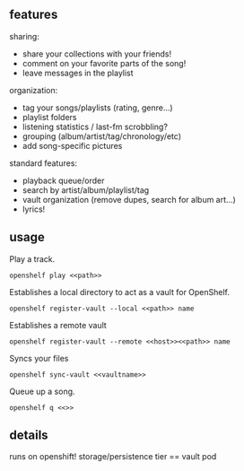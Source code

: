 features
--

sharing:
 - share your collections with your friends!
 - comment on your favorite parts of the song! 
 - leave messages in the playlist

organization:
 - tag your songs/playlists (rating, genre...)
 - playlist folders
 - listening statistics / last-fm scrobbling?
 - grouping (album/artist/tag/chronology/etc)
 - add song-specific pictures

standard features:
 - playback queue/order
 - search by artist/album/playlist/tag
 - vault organization (remove dupes, search for album art...)
 - lyrics!

usage 
--
Play a track.
```
openshelf play <<path>>
```

Establishes a local directory to act as a vault for OpenShelf.
```
openshelf register-vault --local <<path>> name
```

Establishes a remote vault 
```
openshelf register-vault --remote <<host>><<path>> name
```

Syncs your files 
```
openshelf sync-vault <<vaultname>>
```

Queue up a song.
```
openshelf q <<>>
```

details
--
runs on openshift!
storage/persistence tier == vault pod 

